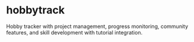# hobbytrack

Hobby tracker with project management, progress monitoring, community features, and skill development with tutorial integration.
